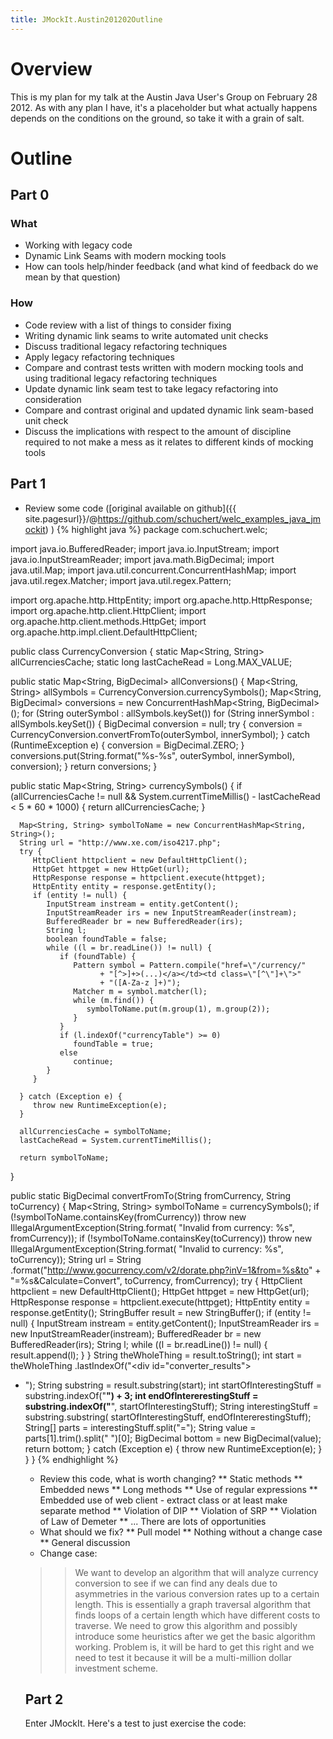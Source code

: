 ```yaml
---
title: JMockIt.Austin201202Outline
---
```

# Overview
This is my plan for my talk at the Austin Java User's Group on February 28 2012. As with any plan I have, it's a placeholder but what actually happens depends on the conditions on the ground, so take it with a grain of salt.

# Outline
## Part 0
### What
* Working with legacy code
* Dynamic Link Seams with modern mocking tools
* How can tools help/hinder feedback (and what kind of feedback do we mean by that question)
### How
* Code review with a list of things to consider fixing
* Writing dynamic link seams to write automated unit checks
* Discuss traditional legacy refactoring techniques
* Apply legacy refactoring techniques
* Compare and contrast tests written with modern mocking tools and using traditional legacy refactoring techniques
* Update dynamic link seam test to take legacy refactoring into consideration
* Compare and contrast original and updated dynamic link seam-based unit check
* Discuss the implications with respect to the amount of discipline required to not make a mess as it relates to different kinds of mocking tools
## Part 1
* Review some code ([original available on github]({{ site.pagesurl}}/@https://github.com/schuchert/welc_examples_java_jmockit) )
{% highlight java %}
package com.schuchert.welc;

import java.io.BufferedReader;
import java.io.InputStream;
import java.io.InputStreamReader;
import java.math.BigDecimal;
import java.util.Map;
import java.util.concurrent.ConcurrentHashMap;
import java.util.regex.Matcher;
import java.util.regex.Pattern;

import org.apache.http.HttpEntity;
import org.apache.http.HttpResponse;
import org.apache.http.client.HttpClient;
import org.apache.http.client.methods.HttpGet;
import org.apache.http.impl.client.DefaultHttpClient;

public class CurrencyConversion {
   static Map<String, String> allCurrenciesCache;
   static long lastCacheRead = Long.MAX_VALUE;

   public static Map<String, BigDecimal> allConversions() {
      Map<String, String> allSymbols = CurrencyConversion.currencySymbols();
      Map<String, BigDecimal> conversions 
          = new ConcurrentHashMap<String, BigDecimal>();
      for (String outerSymbol : allSymbols.keySet())
         for (String innerSymbol : allSymbols.keySet()) {
            BigDecimal conversion = null;
            try {
               conversion = CurrencyConversion.convertFromTo(outerSymbol,
                     innerSymbol);
            } catch (RuntimeException e) {
               conversion = BigDecimal.ZERO;
            }
            conversions.put(String.format("%s-%s", outerSymbol, innerSymbol),
                  conversion);
         }
      return conversions;
   }

   public static Map<String, String> currencySymbols() {
      if (allCurrenciesCache != null
            && System.currentTimeMillis() - lastCacheRead < 5 * 60 * 1000) {
         return allCurrenciesCache;
      }

      Map<String, String> symbolToName = new ConcurrentHashMap<String, String>();
      String url = "http://www.xe.com/iso4217.php";
      try {
         HttpClient httpclient = new DefaultHttpClient();
         HttpGet httpget = new HttpGet(url);
         HttpResponse response = httpclient.execute(httpget);
         HttpEntity entity = response.getEntity();
         if (entity != null) {
            InputStream instream = entity.getContent();
            InputStreamReader irs = new InputStreamReader(instream);
            BufferedReader br = new BufferedReader(irs);
            String l;
            boolean foundTable = false;
            while ((l = br.readLine()) != null) {
               if (foundTable) {
                  Pattern symbol = Pattern.compile("href=\"/currency/"
                        + "[^>]+>(...)</a></td><td class=\"[^\"]+\">"
                        + "([A-Za-z ]+)");
                  Matcher m = symbol.matcher(l);
                  while (m.find()) {
                     symbolToName.put(m.group(1), m.group(2));
                  }
               }
               if (l.indexOf("currencyTable") >= 0)
                  foundTable = true;
               else
                  continue;
            }
         }

      } catch (Exception e) {
         throw new RuntimeException(e);
      }

      allCurrenciesCache = symbolToName;
      lastCacheRead = System.currentTimeMillis();

      return symbolToName;
   }

   public static BigDecimal convertFromTo(String fromCurrency,
         String toCurrency) {
      Map<String, String> symbolToName = currencySymbols();
      if (!symbolToName.containsKey(fromCurrency))
         throw new IllegalArgumentException(String.format(
               "Invalid from currency: %s", fromCurrency));
      if (!symbolToName.containsKey(toCurrency))
         throw new IllegalArgumentException(String.format(
               "Invalid to currency: %s", toCurrency));
      String url = String
            .format("http://www.gocurrency.com/v2/dorate.php?inV=1&from=%s&to" +
            		"=%s&Calculate=Convert",
                  toCurrency, fromCurrency);
      try {
         HttpClient httpclient = new DefaultHttpClient();
         HttpGet httpget = new HttpGet(url);
         HttpResponse response = httpclient.execute(httpget);
         HttpEntity entity = response.getEntity();
         StringBuffer result = new StringBuffer();
         if (entity != null) {
            InputStream instream = entity.getContent();
            InputStreamReader irs = new InputStreamReader(instream);
            BufferedReader br = new BufferedReader(irs);
            String l;
            while ((l = br.readLine()) != null) {
               result.append(l);
            }
         }
         String theWholeThing = result.toString();
         int start = theWholeThing
               .lastIndexOf("<div id=\"converter_results\"><ul><li>");
         String substring = result.substring(start);
         int startOfInterestingStuff = substring.indexOf("<b>") + 3;
         int endOfIntererestingStuff = substring.indexOf("</b>",
               startOfInterestingStuff);
         String interestingStuff = substring.substring(
               startOfInterestingStuff, endOfIntererestingStuff);
         String[] parts = interestingStuff.split("=");
         String value = parts[1].trim().split(" ")[0];
         BigDecimal bottom = new BigDecimal(value);
         return bottom;
      } catch (Exception e) {
         throw new RuntimeException(e);
      }
   }
}
{% endhighlight %}
* Review this code, what is worth changing?
** Static methods
** Embedded news
** Long methods
** Use of regular expressions
** Embedded use of web client - extract class or at least make separate method
** Violation of DIP
** Violation of SRP
** Violation of Law of Demeter
** ... There are lots of opportunities
* What should we fix?
** Pull model
** Nothing without a change case
** General discussion
* Change case:
>> We want to develop an algorithm that will analyze currency conversion to see if we can find any deals due to asymmetries in the various conversion rates up to a certain length. This is essentially a graph traversal algorithm that finds loops of a certain length which have different costs to traverse. We need to grow this algorithm and possibly introduce some heuristics after we get the basic algorithm working. Problem is, it will be hard to get this right and we need to test it because it will be a multi-million dollar investment scheme.
## Part 2
Enter JMockIt. Here's a test to just exercise the code:
